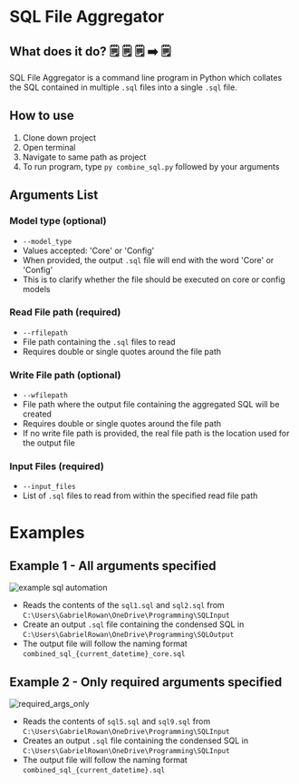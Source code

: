 # SQL File Aggregator

## What does it do? :spiral_notepad: :spiral_notepad: :spiral_notepad: :arrow_right: :spiral_notepad:

SQL File Aggregator is a command line program in Python which collates the SQL contained in multiple `.sql` files into a single `.sql` file.

## How to use 

1) Clone down project
2) Open terminal
3) Navigate to same path as project
4) To run program, type `py combine_sql.py` followed by your arguments

## Arguments List

### Model type (optional)

*   `--model_type`
*   Values accepted: 'Core' or 'Config'
*   When provided, the output `.sql` file will end with the word 'Core' or 'Config'
*   This is to clarify whether the file should be executed on core or config models

### Read File path (required) 

*  `--rfilepath` 
*   File path containing the `.sql` files to read
*   Requires double or single quotes around the file path

### Write File path (optional)

*   `--wfilepath` 
*   File path where the output file containing the aggregated SQL will be created
*   Requires double or single quotes around the file path
*   If no write file path is provided, the real file path is the location used for the output file

### Input Files (required) 

*   `--input_files`
*   List of `.sql` files to read from within the specified read file path
  
# Examples

## Example 1 - All arguments specified

![example sql automation](https://github.com/gabrielrowan/SQL-File-Aggregator/assets/86267314/612f2493-8844-46c0-81c2-7fe6d313aa61)

* Reads the contents of the `sql1.sql` and `sql2.sql` from `C:\Users\GabrielRowan\OneDrive\Programming\SQLInput`
* Create an output `.sql` file containing the condensed SQL in `C:\Users\GabrielRowan\OneDrive\Programming\SQLOutput`
* The output file will follow the naming format `combined_sql_{current_datetime}_core.sql`

## Example 2 - Only required arguments specified

![required_args_only](https://github.com/gabrielrowan/SQL-File-Aggregator/assets/86267314/d4dd4c1c-d9c6-4ffa-976b-5512e9672b8e)

* Reads the contents of `sql5.sql` and `sql9.sql` from `C:\Users\GabrielRowan\OneDrive\Programming\SQLInput`
* Creates an output `.sql` file containing the condensed SQL in `C:\Users\GabrielRowan\OneDrive\Programming\SQLInput`
* The output file will follow the naming format `combined_sql_{current_datetime}.sql`



